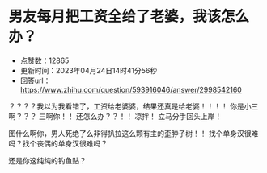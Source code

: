 # 男友每月把工资全给了老婆，我该怎么办？
- 点赞数：12865
- 更新时间：2023年04月24日14时41分56秒
- 回答url：https://www.zhihu.com/question/593916046/answer/2998542160
<body>
 <p data-pid="lf0xiPWu">？？？？我以为我看错了，工资给老婆婆，结果还真是给老婆！！！！ 你是小三啊？？？ 三啊你！！ 还怎么办？？！！ 凉拌！ 立马分手回头上岸！</p>
 <p data-pid="0CUyXP2b">图什么啊你，男人死绝了么非得扒拉这么颗有主的歪脖子树！！ 找个单身汉很难吗？找个丧偶的单身汉很难吗？</p>
 <p data-pid="3oIMSs5E">还是你这纯纯的钓鱼贴？</p>
</body>